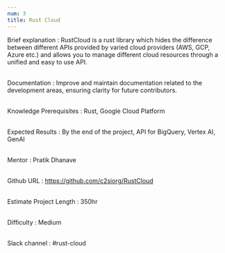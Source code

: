 ```yaml
---
num: 3
title: Rust Cloud
---
```


Brief explanation 
: RustCloud  is a rust library which hides the difference between different APIs provided by varied cloud providers (AWS, GCP, Azure etc.) and allows you to manage different cloud resources through a unified and easy to use API.
<br><br>

Documentation
: Improve and maintain documentation related to the development areas, ensuring clarity for future contributors.
<br><br>

Knowledge Prerequisites
:  Rust, Google Cloud Platform 
<br><br>

Expected Results
: By the end of the project, API for BigQuery, Vertex AI, GenAI 
<br><br>

Mentor
: Pratik Dhanave
<br><br>

Github URL
: <https://github.com/c2siorg/RustCloud>
<br><br>

Estimate Project Length
: 350hr
<br><br>

Difficulty
:  Medium
<br><br>

Slack channel
:  #rust-cloud
<br><br>
